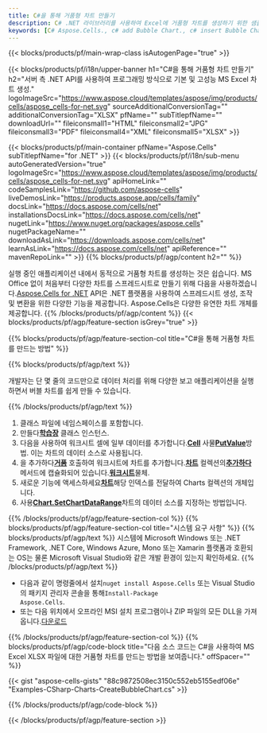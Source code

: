 ```yaml
---
title: C#을 통해 거품형 차트 만들기
description: C# .NET 라이브러리를 사용하여 Excel에 거품형 차트를 생성하기 위한 샘플 코드입니다. VB.NET, Asp.NET 또는 .NET 기반 애플리케이션 내에서 MS Excel에 대한 {chart} 차트를 생성하려면 이 코드를 사용하십시오.
keywords: [C# Aspose.Cells., c# add Bubble Chart., c# insert Bubble Chart., c# create Bubble Chart]
---
```

{{< blocks/products/pf/main-wrap-class isAutogenPage="true" >}}

{{< blocks/products/pf/i18n/upper-banner h1="C#을 통해 거품형 차트 만들기" h2="서버 측 .NET API를 사용하여 프로그래밍 방식으로 기본 및 고성능 MS Excel 차트 생성." logoImageSrc="https://www.aspose.cloud/templates/aspose/img/products/cells/aspose_cells-for-net.svg" sourceAdditionalConversionTag="" additionalConversionTag="XLSX" pfName="" subTitlepfName="" downloadUrl="" fileiconsmall1="HTML" fileiconsmall2="JPG" fileiconsmall3="PDF" fileiconsmall4="XML" fileiconsmall5="XLSX" >}}

{{< blocks/products/pf/main-container pfName="Aspose.Cells" subTitlepfName="for .NET" >}}
{{< blocks/products/pf/i18n/sub-menu autoGeneratedVersion="true" logoImageSrc="https://www.aspose.cloud/templates/aspose/img/products/cells/aspose_cells-for-net.svg" apiHomeLink="" codeSamplesLink="https://github.com/aspose-cells" liveDemosLink="https://products.aspose.app/cells/family" docsLink="https://docs.aspose.com/cells/net" installationsDocsLink="https://docs.aspose.com/cells/net" nugetLink="https://www.nuget.org/packages/aspose.cells" nugetPackageName="" downloadAsLink="https://downloads.aspose.com/cells/net" learnAsLink="https://docs.aspose.com/cells/net" apiReference="" mavenRepoLink="" >}}
{{% blocks/products/pf/agp/content h2="" %}}

 실행 중인 애플리케이션 내에서 동적으로 거품형 차트를 생성하는 것은 쉽습니다. MS Office 없이 처음부터 다양한 차트를 스프레드시트로 만들기 위해 다음을 사용하겠습니다.[Aspose.Cells for .NET](https://products.aspose.com/cells/net) API은 .NET 플랫폼을 사용하여 스프레드시트 생성, 조작 및 변환을 위한 다양한 기능을 제공합니다. Aspose.Cells은 다양한 유연한 차트 개체를 제공합니다.
{{% /blocks/products/pf/agp/content %}}
{{< blocks/products/pf/agp/feature-section isGrey="true" >}}

{{% blocks/products/pf/agp/feature-section-col title="C#을 통해 거품형 차트를 만드는 방법" %}}

{{% blocks/products/pf/agp/text %}}

개발자는 단 몇 줄의 코드만으로 데이터 처리를 위해 다양한 보고 애플리케이션을 실행하면서 버블 차트를 쉽게 만들 수 있습니다.

{{% /blocks/products/pf/agp/text %}}

1. 클래스 파일에 네임스페이스를 포함합니다.
1.  만들다[**학습장**](https://reference.aspose.com/cells/net/aspose.cells/workbook) 클래스 인스턴스.
1.  다음을 사용하여 워크시트 셀에 일부 데이터를 추가합니다.[**Cell**](https://reference.aspose.com/cells/net/aspose.cells/cell) 사물[**PutValue**](https://reference.aspose.com/cells/net/aspose.cells/cell/methods/putvalue/index)방법.
이는 차트의 데이터 소스로 사용됩니다.
1.  을 추가하다[**거품**](https://reference.aspose.com/cells/net/aspose.cells.charts/charttype) 호출하여 워크시트에 차트를 추가합니다.[**차트**](https://reference.aspose.com/cells/net/aspose.cells.charts/chartcollection) 컬렉션의[**추가하다**](https://reference.aspose.com/cells/net/aspose.cells.charts/chartcollection/methods/add) 메서드에 캡슐화되어 있습니다.[**워크시트**](https://reference.aspose.com/cells/net/aspose.cells/worksheet)물체.
1.  새로운 기능에 액세스하세요[**차트**](https://reference.aspose.com/cells/net/aspose.cells.charts/chart)해당 인덱스를 전달하여 Charts 컬렉션의 개체입니다.
1.  사용[**Chart.SetChartDataRange**](https://https://reference.aspose.com/cells/net/aspose.cells.charts/chart/methods/setchartdatarange)차트의 데이터 소스를 지정하는 방법입니다.

{{% /blocks/products/pf/agp/feature-section-col %}}
{{% blocks/products/pf/agp/feature-section-col title="시스템 요구 사항" %}}
{{% blocks/products/pf/agp/text %}}
시스템에 Microsoft Windows 또는 .NET Framework, .NET Core, Windows Azure, Mono 또는 Xamarin 플랫폼과 호환되는 OS는 물론 Microsoft Visual Studio와 같은 개발 환경이 있는지 확인하세요.
{{% /blocks/products/pf/agp/text %}}
-  다음과 같이 명령줄에서 설치<code>nuget install Aspose.Cells</code> 또는 Visual Studio의 패키지 관리자 콘솔을 통해<code>Install-Package Aspose.Cells</code>.
-  또는 다음 위치에서 오프라인 MSI 설치 프로그램이나 ZIP 파일의 모든 DLL을 가져옵니다.<a href="https://downloads.aspose.com/cells/net">다운로드</a>

{{% /blocks/products/pf/agp/feature-section-col %}}
{{% blocks/products/pf/agp/code-block title="다음 소스 코드는 C#을 사용하여 MS Excel XLSX 파일에 대한 거품형 차트를 만드는 방법을 보여줍니다." offSpacer="" %}}

{{< gist "aspose-cells-gists" "88c9872508ec3150c552eb5155edf06e" "Examples-CSharp-Charts-CreateBubbleChart.cs" >}}

{{% /blocks/products/pf/agp/code-block %}}

{{< /blocks/products/pf/agp/feature-section >}}

<!-- aboutfile Starts -->
